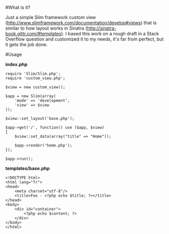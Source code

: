 #What is it?

Just a simple Slim framework custom view (http://www.slimframework.com/documentation/develop#views) that is similar to how layout works in Sinatra (http://sinatra-book.gittr.com/#templates). I based this work on a rough draft in a Stack Overflow question and customized it to my needs, it's far from perfect, but it gets the job done.

#Usage

**index.php**
	
	require 'Slim/Slim.php';
	require 'custom_view.php';

	$view = new custom_view();

	$app = new Slim(array(
	    'mode' => 'development',
	    'view' => $view
	));

	$view::set_layout('base.php');

	$app->get('/', function() use ($app, $view)
	{
	    $view::set_data(array("title" => "Home"));

	    $app->render('home.php');
	});

	$app->run();
	
	
**templates/base.php**

	<!DOCTYPE html>
	<html lang="fr">
	<head>
		<meta charset="utf-8"/>
		<title>Foo - <?php echo $title; ?></title>
	</head>
	<body>
		<div id="container">
			<?php echo $content; ?>
		</div>
	</body>
	</html>


    